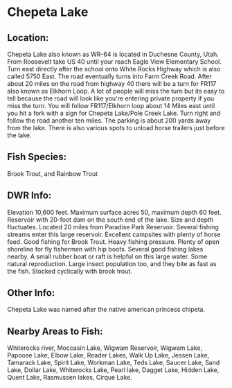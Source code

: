 # Chepeta Lake

## Location:
Chepeta Lake also known as WR-64 is located in Duchesne County, Utah. From Roosevelt take US 40 until your reach Eagle View Elementary School. Turn east directly after the school onto White Rocks Highway which is also called 5750 East. The road eventually turns into Farm Creek Road. After about 20 miles on the road from highway 40 there will be a turn for FR117 also known as Elkhorn Loop. A lot of people will miss the turn but its easy to tell because the road will look like you're entering private property if you miss the turn. You will follow FR117/Elkhorn loop about 14 Miles east until you hit a fork with a sign for Chepeta Lake/Pole Creek Lake. Turn right and follow the road another ten miles. The parking is about 200 yards away from the lake. There is also various spots to unload horse trailers just before the lake.

## Fish Species:
Brook Trout, and Rainbow Trout

## DWR Info:
Elevation 10,600 feet. Maximum surface acres 50, maximum depth 60 feet. Reservoir with 20-foot dam on the south end of the lake. Size and depth fluctuates. Located 20 miles from Paradise Park Reservoir. Several fishing streams enter this large reservoir. Excellent campsites with plenty of horse feed. Good fishing for Brook Trout. Heavy fishing pressure. Plenty of open shoreline for fly fishermen with hip boots. Several good fishing lakes nearby. A small rubber boat or raft is helpful on this large water. Some natural reproduction. Large insect population too, and they bite as fast as the fish. Stocked cyclically with brook trout.

## Other Info:
Chepeta Lake was named after the native american princess chipeta.

## Nearby Areas to Fish:
Whiterocks river, Moccasin Lake, Wigwam Reservoir, Wigwam Lake, Papoose Lake, Elbow Lake, Reader Lakes, Walk Up Lake, Jessen Lake, Tamarack Lake, Spirit Lake, Workman Lake, Teds Lake, Saucer Lake, Sand Lake, Dollar Lake, Whiterocks Lake, Pearl lake, Dagget Lake, Hidden Lake, Quent Lake, Rasmussen lakes, Cirque Lake.